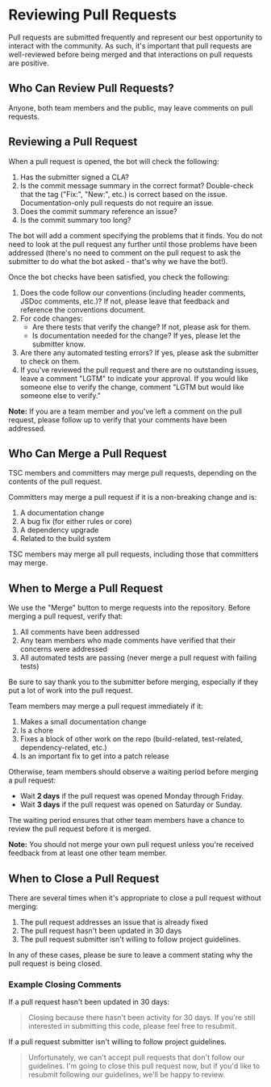 # Reviewing Pull Requests

Pull requests are submitted frequently and represent our best opportunity to interact with the community. As such, it's important that pull requests are well-reviewed before being merged and that interactions on pull requests are positive.

## Who Can Review Pull Requests?

Anyone, both team members and the public, may leave comments on pull requests.

## Reviewing a Pull Request

When a pull request is opened, the bot will check the following:

1. Has the submitter signed a CLA?
1. Is the commit message summary in the correct format? Double-check that the tag ("Fix:", "New:", etc.) is correct based on the issue. Documentation-only pull requests do not require an issue.
1. Does the commit summary reference an issue?
1. Is the commit summary too long?

The bot will add a comment specifying the problems that it finds. You do not need to look at the pull request any further until those problems have been addressed (there's no need to comment on the pull request to ask the submitter to do what the bot asked - that's why we have the bot!).

Once the bot checks have been satisfied, you check the following:

1. Does the code follow our conventions (including header comments, JSDoc comments, etc.)? If not, please leave that feedback and reference the conventions document.
1. For code changes:
    * Are there tests that verify the change? If not, please ask for them.
    * Is documentation needed for the change? If yes, please let the submitter know.
1. Are there any automated testing errors? If yes, please ask the submitter to check on them.
1. If you've reviewed the pull request and there are no outstanding issues, leave a comment "LGTM" to indicate your approval. If you would like someone else to verify the change, comment "LGTM but would like someone else to verify."

**Note:** If you are a team member and you've left a comment on the pull request, please follow up to verify that your comments have been addressed.

## Who Can Merge a Pull Request

TSC members and committers may merge pull requests, depending on the contents of the pull request.

Committers may merge a pull request if it is a non-breaking change and is:

1. A documentation change
1. A bug fix (for either rules or core)
1. A dependency upgrade
1. Related to the build system

TSC members may merge all pull requests, including those that committers may merge.

## When to Merge a Pull Request

We use the "Merge" button to merge requests into the repository. Before merging a pull request, verify that:

1. All comments have been addressed
1. Any team members who made comments have verified that their concerns were addressed
1. All automated tests are passing (never merge a pull request with failing tests)

Be sure to say thank you to the submitter before merging, especially if they put a lot of work into the pull request.

Team members may merge a pull request immediately if it:

1. Makes a small documentation change
1. Is a chore
1. Fixes a block of other work on the repo (build-related, test-related, dependency-related, etc.)
1. Is an important fix to get into a patch release

Otherwise, team members should observe a waiting period before merging a pull request:

* Wait **2 days** if the pull request was opened Monday through Friday.
* Wait **3 days** if the pull request was opened on Saturday or Sunday.

The waiting period ensures that other team members have a chance to review the pull request before it is merged.

**Note:** You should not merge your own pull request unless you're received feedback from at least one other team member.

## When to Close a Pull Request

There are several times when it's appropriate to close a pull request without merging:

1. The pull request addresses an issue that is already fixed
1. The pull request hasn't been updated in 30 days
1. The pull request submitter isn't willing to follow project guidelines.

In any of these cases, please be sure to leave a comment stating why the pull request is being closed.

### Example Closing Comments

If a pull request hasn't been updated in 30 days:

> Closing because there hasn't been activity for 30 days. If you're still interested in submitting this code, please feel free to resubmit.

If a pull request submitter isn't willing to follow project guidelines.

> Unfortunately, we can't accept pull requests that don't follow our guidelines. I'm going to close this pull request now, but if you'd like to resubmit following our guidelines, we'll be happy to review.

